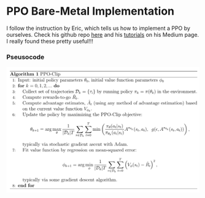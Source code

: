 # PPO Bare-Metal Implementation
I follow the instruction by Eric, which tells us how to implement a PPO by ourselves. Check his github repo [here](https://github.com/ericyangyu/PPO-for-Beginners) and his [tutorials](https://medium.com/@eyyu) on his Medium page. I really found these pretty useful!!!
### Pseusocode 
![Pseudocode of PPO](picture/ppo-pseudocode.png)
